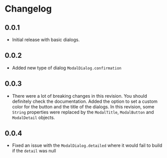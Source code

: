# Changelog

## 0.0.1

* Initial release with basic dialogs.

## 0.0.2

* Added new type of dialog `ModalDialog.confirmation`

## 0.0.3

* There were a lot of breaking changes in this revision. You should definitely check the documentation. Added the option to set a custom color for the button and the title of the dialogs. In this revision, some `String` properties were replaced by the `ModalTitle`, `ModalButton` and `ModalDetail` objects.

## 0.0.4

* Fixed an issue with the `ModalDialog.detailed` where it would fail to build if the `detail` was null
